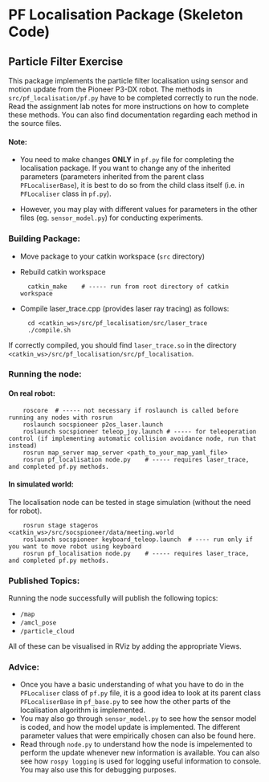 # PF Localisation Package (Skeleton Code)

## Particle Filter Exercise

This package implements the particle filter localisation using sensor and motion update from the Pioneer P3-DX robot. The methods in `src/pf_localisation/pf.py` have to be completed correctly to run the node. Read the assignment lab notes for more instructions on how to complete these methods. You can also find documentation regarding each method in the source files.

#### Note:

* You need to make changes **ONLY** in `pf.py` file for completing the localisation package. If you want to change any of the inherited parameters (parameters inherited from the parent class `PFLocaliserBase`), it is best to do so from the child class itself (i.e. in `PFLocaliser` class in `pf.py`).

* However, you may play with different values for parameters in the other files (eg. `sensor_model.py`) for conducting experiments.


### Building Package:

* Move package to your catkin workspace (`src` directory)
* Rebuild catkin workspace 
        
        catkin_make    # ----- run from root directory of catkin workspace

* Compile laser_trace.cpp (provides laser ray tracing) as follows:

        cd <catkin_ws>/src/pf_localisation/src/laser_trace
        ./compile.sh

If correctly compiled, you should find `laser_trace.so` in the directory `<catkin_ws>/src/pf_localisation/src/pf_localisation`.

### Running the node:

#### On real robot:

        roscore  # ----- not necessary if roslaunch is called before running any nodes with rosrun
        roslaunch socspioneer p2os_laser.launch
        roslaunch socspioneer teleop_joy.launch # ----- for teleoperation control (if implementing automatic collision avoidance node, run that instead)
        rosrun map_server map_server <path_to_your_map_yaml_file>
        rosrun pf_localisation node.py    # ----- requires laser_trace, and completed pf.py methods.

#### In simulated world:

The localisation node can be tested in stage simulation (without the need for robot).

        rosrun stage stageros <catkin_ws>/src/socspioneer/data/meeting.world
        roslaunch socspioneer keyboard_teleop.launch  # ---- run only if you want to move robot using keyboard 
        rosrun pf_localisation node.py    # ----- requires laser_trace, and completed pf.py methods.


### Published Topics:

Running the node successfully will publish the following topics:

* `/map` 
* `/amcl_pose` 
* `/particle_cloud`

All of these can be visualised in RViz by adding the appropriate Views.


### Advice:

* Once you have a basic understanding of what you have to do in the `PFLocaliser` class of `pf.py` file, it is a good idea to look at its parent class `PFLocaliserBase` in `pf_base.py` to see how the other parts of the localisation algorithm is implemented. 
* You may also go through `sensor_model.py` to see how the sensor model is coded, and how the model update is implemented. The different parameter values that were empirically chosen can also be found here. 
* Read through `node.py` to understand how the node is impelemented to perform the update whenever new information is available. You can also see how `rospy logging` is used for logging useful information to console. You may also use this for debugging purposes.
